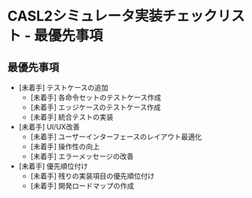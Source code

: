 # CASL2シミュレータ実装チェックリスト - 最優先事項

## 最優先事項
- [未着手] テストケースの追加
  - [未着手] 各命令セットのテストケース作成
  - [未着手] エッジケースのテストケース作成
  - [未着手] 統合テストの実装
- [未着手] UI/UX改善
  - [未着手] ユーザーインターフェースのレイアウト最適化
  - [未着手] 操作性の向上
  - [未着手] エラーメッセージの改善
- [未着手] 優先順位付け
  - [未着手] 残りの実装項目の優先順位付け
  - [未着手] 開発ロードマップの作成
